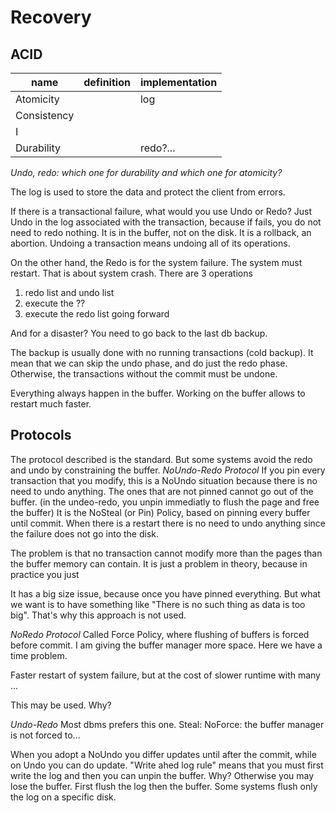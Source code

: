 
# Recovery
## ACID

| name        | definition | implementation |
| ----------- | ---------- | -------------- |
| Atomicity   |            | log            |
| Consistency |            |                |
| I           |            |                |
| Durability  |            | redo?...       |
*Undo, redo: which one for durability and which one for atomicity?*

The log is used to store the data and protect the client from errors.

If there is a transactional failure, what would you use Undo or Redo?
Just Undo in the log associated with the transaction, because if fails, you do not need to redo nothing. It is in the buffer, not on the disk.
It is a rollback, an abortion.
Undoing a transaction means undoing all of its operations.

On the other hand, the Redo is for the system failure.
The system must restart. That is about system crash.
There are 3 operations
1. redo list and undo list
2. execute the ??
3. execute the redo list going forward

And for a disaster?
You need to go back to the last db backup.

The backup is usually done with no running transactions (cold backup). It mean that we can skip the undo phase, and do just the redo phase. Otherwise, the transactions without the commit must be undone.

Everything always happen in the buffer.
Working on the buffer allows to restart much faster.


## Protocols
The protocol described is the standard.
But some systems avoid the redo and undo by constraining the buffer.
*NoUndo-Redo Protocol*
If you pin every transaction that you modify, this is a NoUndo situation because there is no need to undo anything. The ones that are not pinned cannot go out of the buffer.
(in the undeo-redo, you unpin immediatly to flush the page and free the buffer)
It is the NoSteal (or Pin) Policy, based on pinning every buffer until commit.
When there is a restart there is no need to undo anything since the failure does not go into the disk.

The problem is that no transaction cannot modify more than the pages than the buffer memory can contain. It is just a problem in theory, because in practice you just 

It has a big size issue, because once you have pinned everything.
But what we want is to have something like "There is no such thing as data is too big".
That's why this approach is not used.

*NoRedo Protocol*
Called Force Policy, where flushing of buffers is forced before commit.
I am giving the buffer manager more space.
Here we have a time problem.

Faster restart of system failure, but at the cost of slower runtime with many ...

This may be used. Why?

*Undo-Redo*
Most dbms prefers this one.
Steal:
NoForce: the buffer manager is not forced to...


When you adopt a NoUndo you differ updates until after the commit, while on Undo you can do update.
"Write ahed log rule" means that you must first write the log and then you can unpin the buffer. Why? Otherwise you may lose the buffer. First flush the log then the buffer.
Some systems flush only the log on a specific disk.





